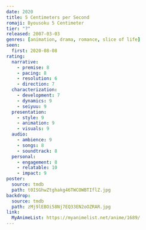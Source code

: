 ```yaml
---
date: 2020
title: 5 Centimeters per Second
romaji: Byousoku 5 Centimeter
tier: "?"
released: 2007-03-03
genres: [animation, drama, romance, slice of life]
seen:
  first: 2020-08-08
rating:
  narrative:
    - premise: 8
    - pacing: 8
    - resolution: 6
    - direction: 7
  characterization:
    - development: 7
    - dynamics: 9
    - seiyuu: 9
  presentation:
    - style: 9
    - animation: 9
    - visuals: 9
  audio:
    - ambience: 9
    - songs: 8
    - soundtrack: 8
  personal:
    - engagement: 8
    - relatable: 10
    - impact: 9
poster:
  source: tmdb
  path: t0ISGhwZtghakg46TWCOWBTIflZ.jpg
backdrop:
  source: tmdb
  path: zMj9lEBOi58Nj7EQ33EN2oOZRAR.jpg
link:
  MyAnimeList: https://myanimelist.net/anime/1689/
---
```

